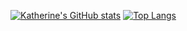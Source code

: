 [![Katherine's GitHub stats](https://github-readme-stats.vercel.app/api?username=kath3rine)](https://github.com/anuraghazra/github-readme-stats)
[![Top Langs](https://github-readme-stats.vercel.app/api/top-langs/?username=kath3rine&layout=donut)](https://github.com/anuraghazra/github-readme-stats)
